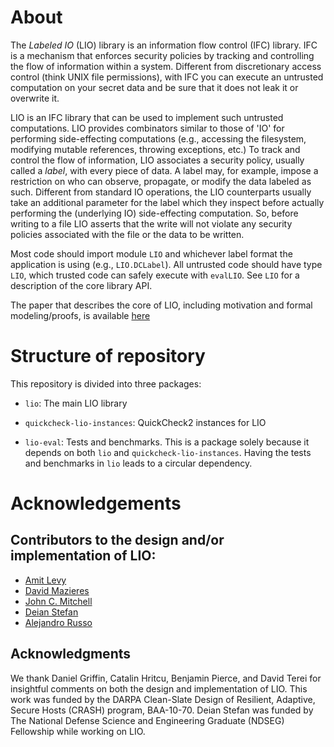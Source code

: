 About
=============

The *Labeled IO* (LIO) library is an information flow control (IFC)
library. IFC is a mechanism that enforces security policies by
tracking and controlling the flow of information within a system.
Different from discretionary access control (think UNIX file
permissions), with IFC you can execute an untrusted computation on
your secret data and be sure that it does not leak it or overwrite
it.

LIO is an IFC library that can be used to implement such untrusted
computations. LIO provides combinators similar to those of 'IO' for
performing side-effecting computations (e.g., accessing the
filesystem, modifying mutable references, throwing exceptions, etc.)
To track and control the flow of information, LIO associates a
security policy, usually called a *label*, with every piece of data.
A label may, for example, impose a restriction on who can observe,
propagate, or modify the data labeled as such.  Different from
standard IO operations, the LIO counterparts usually take an
additional parameter for the label which they inspect before
actually performing the (underlying IO) side-effecting computation.
So, before writing to a file LIO asserts that the write will not
violate any security policies associated with the file or the data
to be written.

Most code should import module `LIO` and whichever label format the
application is using (e.g., `LIO.DCLabel`). All untrusted code
should have type `LIO`, which trusted code can safely execute with
`evalLIO`. See `LIO` for a description of the core library API.

The paper that describes the core of LIO, including motivation and
formal modeling/proofs, is available
[here](http://arxiv.org/abs/1207.1457)

Structure of repository
=============

This repository is divided into three packages:

- `lio`: The main LIO library

- `quickcheck-lio-instances`: QuickCheck2 instances for LIO

- `lio-eval`: Tests and benchmarks. This is a package solely because it
  depends on both `lio` and `quickcheck-lio-instances`. Having the
  tests and benchmarks in `lio` leads to a circular dependency.

Acknowledgements
=============

Contributors to the design and/or implementation of LIO:
-------------

- [Amit Levy](http://www.scs.stanford.edu/~alevy/)
- [David Mazieres](http://www.scs.stanford.edu/~dm/)
- [John C. Mitchell](http://www.stanford.edu/~jcm/)
- [Deian Stefan](http://www.scs.stanford.edu/~deian/)
- [Alejandro Russo](http://www.cse.chalmers.se/~russo/)

Acknowledgments
-------------

We thank Daniel Griffin, Catalin Hritcu, Benjamin Pierce, and David
Terei for insightful comments on both the design and implementation of
LIO. This work was funded by the DARPA Clean-Slate Design of
Resilient, Adaptive, Secure Hosts (CRASH) program, BAA-10-70.  Deian
Stefan was funded by The National Defense Science and Engineering
Graduate (NDSEG) Fellowship while working on LIO.
